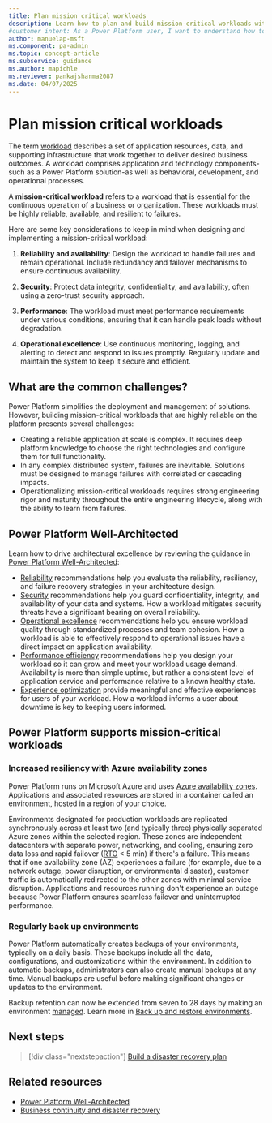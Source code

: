 ```yaml
---
title: Plan mission critical workloads
description: Learn how to plan and build mission-critical workloads with Power Platform to ensure reliability, security, and operational excellence.
#customer intent: As a Power Platform user, I want to understand how to plan mission-critical workloads so that I can ensure reliability, security, and operational excellence.
author: manuelap-msft
ms.component: pa-admin
ms.topic: concept-article
ms.subservice: guidance
ms.author: mapichle
ms.reviewer: pankajsharma2087
ms.date: 04/07/2025
---
```



# Plan mission critical workloads

The term [workload](/power-platform/well-architected/workloads) describes a set of application resources, data, and supporting infrastructure that work together to deliver desired business outcomes. A workload comprises application and technology components-such as a Power Platform solution-as well as behavioral, development, and operational processes.

A **mission-critical workload** refers to a workload that is essential for the continuous operation of a business or organization. These workloads must be highly reliable, available, and resilient to failures.

Here are some key considerations to keep in mind when designing and implementing a mission-critical workload:

1. **Reliability and availability**: Design the workload to handle failures and remain operational. Include redundancy and failover mechanisms to ensure continuous availability.

1. **Security**: Protect data integrity, confidentiality, and availability, often using a zero-trust security approach.

1. **Performance**: The workload must meet performance requirements under various conditions, ensuring that it can handle peak loads without degradation.

1. **Operational excellence**: Use continuous monitoring, logging, and alerting to detect and respond to issues promptly. Regularly update and maintain the system to keep it secure and efficient.

## What are the common challenges?

Power Platform simplifies the deployment and management of solutions. However, building mission-critical workloads that are highly reliable on the platform presents several challenges:

- Creating a reliable application at scale is complex. It requires deep platform knowledge to choose the right technologies and configure them for full functionality.
- In any complex distributed system, failures are inevitable. Solutions must be designed to manage failures with correlated or cascading impacts.
- Operationalizing mission-critical workloads requires strong engineering rigor and maturity throughout the entire engineering lifecycle, along with the ability to learn from failures.

## Power Platform Well-Architected

Learn how to drive architectural excellence by reviewing the guidance in [Power Platform Well-Architected](/power-platform/well-architected):

- [Reliability](/power-platform/well-architected/reliability/checklist) recommendations help you evaluate the reliability, resiliency, and failure recovery strategies in your architecture design.
- [Security](/power-platform/well-architected/security/checklist) recommendations help you guard confidentiality, integrity, and availability of your data and systems. How a workload mitigates security threats have a significant bearing on overall reliability.
- [Operational excellence](/power-platform/well-architected/operational-excellence/checklist) recommendations help you ensure workload quality through standardized processes and team cohesion. How a workload is able to effectively respond to operational issues have a direct impact on application availability.
- [Performance efficiency](/power-platform/well-architected/performance-efficiency/checklist) recommendations help you design your workload so it can grow and meet your workload usage demand. Availability is more than simple uptime, but rather a consistent level of application service and performance relative to a known healthy state.
- [Experience optimization](/power-platform/well-architected/experience-optimization/checklist) provide meaningful and effective experiences for users of your workload. How a workload informs a user about downtime is key to keeping users informed.

## Power Platform supports mission-critical workloads

### Increased resiliency with Azure availability zones

Power Platform runs on Microsoft Azure and uses [Azure availability zones](/azure/reliability/availability-zones-overview). Applications and associated resources are stored in a container called an environment, hosted in a region of your choice.

Environments designated for production workloads are replicated synchronously across at least two (and typically three) physically separated Azure zones within the selected region. These zones are independent datacenters with separate power, networking, and cooling, ensuring zero data loss and rapid failover ([RTO](/power-platform/well-architected/reliability/metrics) < 5 min) if there's a failure.  This means that if one availability zone (AZ) experiences a failure (for example, due to a network outage, power disruption, or environmental disaster), customer traffic is automatically redirected to the other zones with minimal service disruption. Applications and resources running don't experience an outage because Power Platform ensures seamless failover and uninterrupted performance.

### Regularly back up environments

Power Platform automatically creates backups of your environments, typically on a daily basis. These backups include all the data, configurations, and customizations within the environment. In addition to automatic backups, administrators can also create manual backups at any time. Manual backups are useful before making significant changes or updates to the environment.

Backup retention can now be extended from seven to 28 days by making an environment [managed](/power-platform/admin/managed-environment-overview). Learn more in [Back up and restore environments](/power-platform/admin/backup-restore-environments).

## Next steps

> [!div class="nextstepaction"]
> [Build a disaster recovery plan](plan-disaster-recovery.md)

## Related resources

- [Power Platform Well-Architected](/power-platform/well-architected/)
- [Business continuity and disaster recovery](/power-platform/admin/business-continuity-disaster-recovery)